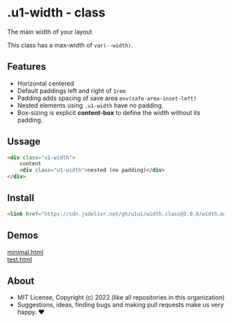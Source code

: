 # .u1-width - class
The main width of your layout

This class has a max-width of `var(--width)`.

## Features

- Horizontal centered
- Default paddings left and right of `1rem`
- Padding adds spacing of save area `env(safe-area-inset-left)`
- Nested elements using `.u1-width` have no padding.
- Box-sizing is explicit **content-box** to define the width without its padding.

## Ussage

```html
<div class="u1-width">
    content
    <div class="u1-width">nested (no padding)</div>
</div>
```

## Install

```html
<link href="https://cdn.jsdelivr.net/gh/u1ui/width.class@3.0.0/width.min.css" rel=stylesheet>
```

## Demos

[minimal.html](https://raw.githack.com/u1ui/width.class/main/tests/minimal.html)  
[test.html](https://raw.githack.com/u1ui/width.class/main/tests/test.html)  

## About

- MIT License, Copyright (c) 2022 <u1> (like all repositories in this organization) <br>
- Suggestions, ideas, finding bugs and making pull requests make us very happy. ♥

